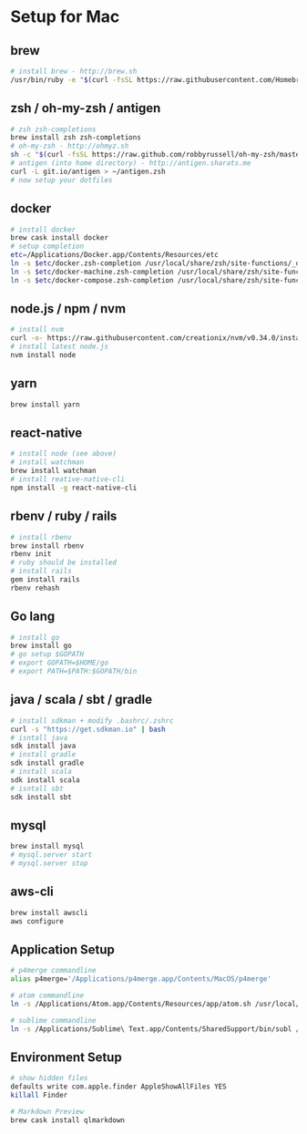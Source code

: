 # Setup for Mac

## brew
```bash
# install brew - http://brew.sh
/usr/bin/ruby -e "$(curl -fsSL https://raw.githubusercontent.com/Homebrew/install/master/install)"
```

## zsh / oh-my-zsh / antigen
```bash
# zsh zsh-completions
brew install zsh zsh-completions
# oh-my-zsh - http://ohmyz.sh
sh -c "$(curl -fsSL https://raw.github.com/robbyrussell/oh-my-zsh/master/tools/install.sh)"
# antigen (into home directory) - http://antigen.sharats.me
curl -L git.io/antigen > ~/antigen.zsh
# now setup your dotfiles
```

## docker
```bash
# install docker
brew cask install docker
# setup completion
etc=/Applications/Docker.app/Contents/Resources/etc
ln -s $etc/docker.zsh-completion /usr/local/share/zsh/site-functions/_docker
ln -s $etc/docker-machine.zsh-completion /usr/local/share/zsh/site-functions/_docker-machine
ln -s $etc/docker-compose.zsh-completion /usr/local/share/zsh/site-functions/_docker-compose
```

## node.js / npm / nvm
```bash
# install nvm
curl -o- https://raw.githubusercontent.com/creationix/nvm/v0.34.0/install.sh | bash
# install latest node.js
nvm install node
```

## yarn
```bash
brew install yarn
```

## react-native
```bash
# install node (see above)
# install watchman
brew install watchman
# install reative-native-cli
npm install -g react-native-cli
```

## rbenv / ruby / rails
```bash
# install rbenv
brew install rbenv
rbenv init
# ruby should be installed
# install rails
gem install rails
rbenv rehash
```

## Go lang
```bash
# install go
brew install go
# go setup $GOPATH
# export GOPATH=$HOME/go
# export PATH=$PATH:$GOPATH/bin
```

## java / scala / sbt / gradle
```bash
# install sdkman + modify .bashrc/.zshrc
curl -s "https://get.sdkman.io" | bash
# isntall java
sdk install java
# install gradle
sdk install gradle
# install scala
sdk install scala
# isntall sbt
sdk install sbt
```

## mysql
```bash
brew install mysql
# mysql.server start
# mysql.server stop
```

## aws-cli
```bash
brew install awscli
aws configure
```

## Application Setup
```bash
# p4merge commandline
alias p4merge='/Applications/p4merge.app/Contents/MacOS/p4merge'

# atom commandline
ln -s /Applications/Atom.app/Contents/Resources/app/atom.sh /usr/local/bin/atom

# sublime commandline
ln -s /Applications/Sublime\ Text.app/Contents/SharedSupport/bin/subl /usr/local/bin/subl
```

## Environment Setup
```bash
# show hidden files
defaults write com.apple.finder AppleShowAllFiles YES
killall Finder

# Markdown Preview
brew cask install qlmarkdown
```
